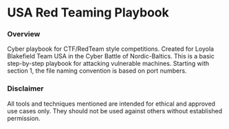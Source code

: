 # USA Red Teaming Playbook
### Overview
Cyber playbook for CTF/RedTeam style competitions. Created for Loyola Blakefield Team USA in the Cyber Battle of Nordic-Baltics. This is a basic step-by-step playbook for attacking vulnerable machines. 
Starting with section 1, the file naming convention is based on port numbers.


### Disclaimer
All tools and techniques mentioned are intended for ethical and approved use cases only. They should not be used against others without established permission.